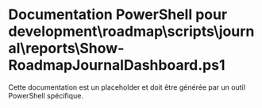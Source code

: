 # Documentation PowerShell pour development\roadmap\scripts\journal\reports\Show-RoadmapJournalDashboard.ps1

Cette documentation est un placeholder et doit être générée par un outil PowerShell spécifique.
